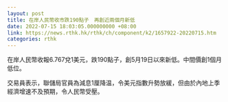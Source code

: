 ```yaml
---
layout: post
title: 在岸人民幣收市跌190點子　再創近兩個月新低
date: 2022-07-15 18:03:05.000000000 +08:00
link: https://news.rthk.hk/rthk/ch/component/k2/1657922-20220715.htm
categories: rthk
---
```


在岸人民幣收報6.767兌1美元，跌190點子，創5月19日以來新低。中間價創1個月低位。

交易員表示，聯儲局官員為減息1厘降温，令美元指數升勢放緩，但由於內地上季經濟增速不及預期，令人民幣受壓。
